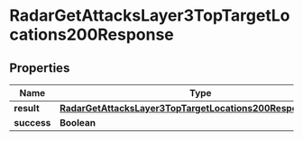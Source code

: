 

# RadarGetAttacksLayer3TopTargetLocations200Response


## Properties

| Name | Type | Description | Notes |
|------------ | ------------- | ------------- | -------------|
|**result** | [**RadarGetAttacksLayer3TopTargetLocations200ResponseResult**](RadarGetAttacksLayer3TopTargetLocations200ResponseResult.md) |  |  |
|**success** | **Boolean** |  |  |




